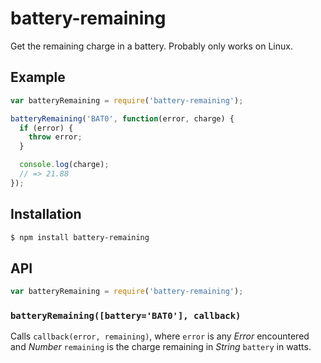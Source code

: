 # battery-remaining

Get the remaining charge in a battery. Probably only works on Linux.

## Example

``` javascript
var batteryRemaining = require('battery-remaining');

batteryRemaining('BAT0', function(error, charge) {
  if (error) {
    throw error;
  }

  console.log(charge);
  // => 21.88
});
```

## Installation

``` bash
$ npm install battery-remaining
```

## API

``` javascript
var batteryRemaining = require('battery-remaining');
```

### `batteryRemaining([battery='BAT0'], callback)`

Calls `callback(error, remaining)`, where `error` is any _Error_ encountered
and _Number_ `remaining` is the charge remaining in _String_ `battery` in watts.